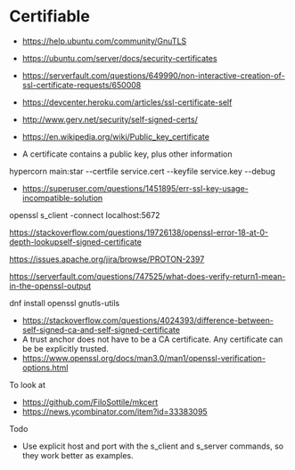 # Certifiable

- https://help.ubuntu.com/community/GnuTLS
- https://ubuntu.com/server/docs/security-certificates
- https://serverfault.com/questions/649990/non-interactive-creation-of-ssl-certificate-requests/650008
- https://devcenter.heroku.com/articles/ssl-certificate-self
- http://www.gerv.net/security/self-signed-certs/
- https://en.wikipedia.org/wiki/Public_key_certificate

- A certificate contains a public key, plus other information

hypercorn main:star --certfile service.cert --keyfile service.key --debug

- https://superuser.com/questions/1451895/err-ssl-key-usage-incompatible-solution

openssl s_client -connect localhost:5672

https://stackoverflow.com/questions/19726138/openssl-error-18-at-0-depth-lookupself-signed-certificate

https://issues.apache.org/jira/browse/PROTON-2397

https://serverfault.com/questions/747525/what-does-verify-return1-mean-in-the-openssl-output

dnf install openssl gnutls-utils

- https://stackoverflow.com/questions/4024393/difference-between-self-signed-ca-and-self-signed-certificate
- A trust anchor does not have to be a CA certificate.  Any certificate can be be explicitly trusted.
- https://www.openssl.org/docs/man3.0/man1/openssl-verification-options.html

To look at

- https://github.com/FiloSottile/mkcert
- https://news.ycombinator.com/item?id=33383095

Todo

- Use explicit host and port with the s_client and s_server commands, so they work better as examples.
